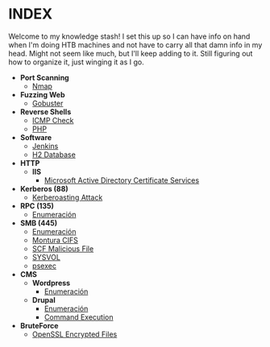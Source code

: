 # INDEX

Welcome to my knowledge stash! I set this up so I can have info on hand when I'm doing HTB machines and not have to carry all that damn info in my head. Might not seem like much, but I'll keep adding to it. Still figuring out how to organize it, just winging it as I go.

- **Port Scanning**
  - [Nmap](/Enumeracion/nmap.md/)
- **Fuzzing Web**
  - [Gobuster](/FuzzingWeb/gobuster.md)
- **Reverse Shells**
  - [ICMP Check](/ReverseShells/ICMPCheck.md/)
  - [PHP](/ReverseShells/php.md/)
- **Software**
  - [Jenkins](/Software/Jenkins.md/)
  - [H2 Database](/Software/H2Database.md/)
- **HTTP**
  - **IIS**
    - [Microsoft Active Directory Certificate Services](/HTTP/IIS/certsrv.md/)
- **Kerberos (88)**
  - [Kerberoasting Attack](/KBR(88)/Kerberoasting.md/)
- **RPC (135)**
  - [Enumeración](/RPC(135)/Enumeration.md/)
- **SMB (445)**
  - [Enumeración](/SMB(445)/Enumeración.md/)
  - [Montura CIFS](/SMB(445)/montura.md/)
  - [SCF Malicious File](/SMB(445)/scfmalicious.md/)
  - [SYSVOL](/SMB(445)/SYSVOL.md/)
  - [psexec](/SMB(445)/psexec.md/)
- **CMS**
  - **Wordpress**
    - [Enumeración](/CMS/Wordpress/Enumeration.md/)
  - **Drupal**
    - [Enumeración](/CMS/Drupal/Enumeracion.md/)
    - [Command Execution](/CMS/Drupal/Command_Execution.md)
- **BruteForce**
  - [OpenSSL Encrypted Files](/BruteForce/OpenSSL.md/)
